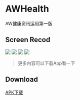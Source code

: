# AWHealth

AW健康资讯运用第一版



## Screen Recod

![](http://7xq84c.com1.z0.glb.clouddn.com/gifn1.gif)
![](http://7xq84c.com1.z0.glb.clouddn.com/gifn2.gif)
![](http://7xq84c.com1.z0.glb.clouddn.com/3.gif)
![](http://7xq84c.com1.z0.glb.clouddn.com/gifn4.gif)
>更多内容可以下载App看一下


## Download

[APK下载](等等更新)


